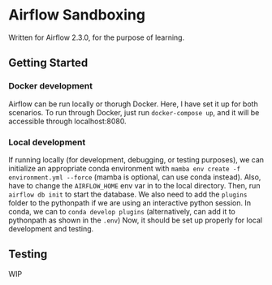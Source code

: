 # Airflow Sandboxing

Written for Airflow 2.3.0, for the purpose of learning.

## Getting Started

### Docker development

Airflow can be run locally or thorugh Docker. Here, I have set it up for both scenarios. To run through Docker, just run `docker-compose up`, and it will be accessible through localhost:8080.

### Local development

If running locally (for development, debugging, or testing purposes), we can initialize an appropriate conda environment with `mamba env create -f environment.yml --force` (mamba is optional, can use conda instead). Also, have to change the `AIRFLOW_HOME` env var in to the local directory. Then, run `airflow db init` to start the database. We also need to add the `plugins` folder to the pythonpath if we are using an interactive python session. In conda, we can to `conda develop plugins` (alternatively, can add it to pythonpath as shown in the `.env`) Now, it should be set up properly for local development and testing.

## Testing

WIP
